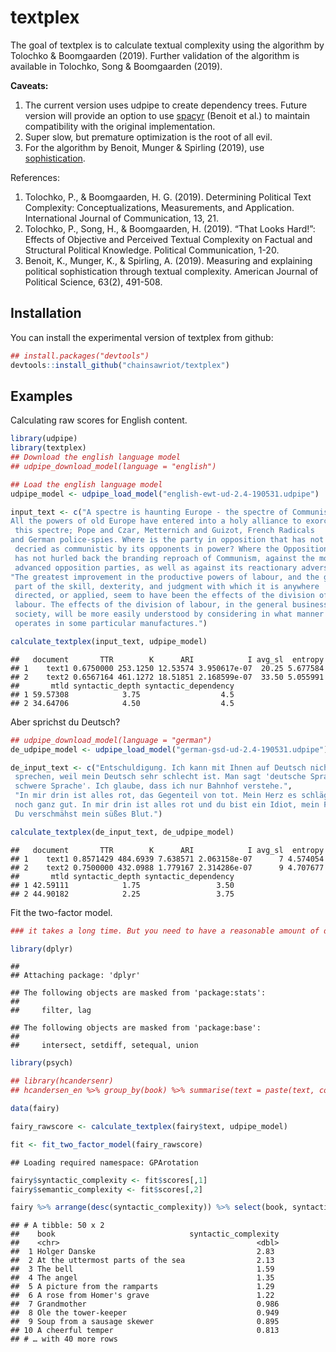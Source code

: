 
# textplex

<!-- badges: start -->

<!-- badges: end -->

The goal of textplex is to calculate textual complexity using the
algorithm by Tolochko & Boomgaarden (2019). Further validation of the
algorithm is available in Tolochko, Song & Boomgaarden (2019).

**Caveats:**

1.  The current version uses udpipe to create dependency trees. Future
    version will provide an option to use
    [spacyr](https://github.com/quanteda/spacyr) (Benoit et al.) to
    maintain compatibility with the original implementation.
2.  Super slow, but premature optimization is the root of all evil.
3.  For the algorithm by Benoit, Munger & Spirling (2019), use
    [sophistication](https://github.com/kbenoit/sophistication).

References:

1.  Tolochko, P., & Boomgaarden, H. G. (2019). Determining Political
    Text Complexity: Conceptualizations, Measurements, and Application.
    International Journal of Communication, 13, 21.
2.  Tolochko, P., Song, H., & Boomgaarden, H. (2019). “That Looks
    Hard\!”: Effects of Objective and Perceived Textual Complexity on
    Factual and Structural Political Knowledge. Political Communication,
    1-20.
3.  Benoit, K., Munger, K., & Spirling, A. (2019). Measuring and
    explaining political sophistication through textual complexity.
    American Journal of Political Science, 63(2), 491-508.

## Installation

You can install the experimental version of textplex from github:

``` r
## install.packages("devtools")
devtools::install_github("chainsawriot/textplex")
```

## Examples

Calculating raw scores for English content.

``` r
library(udpipe)
library(textplex)
## Download the english language model
## udpipe_download_model(language = "english")

## Load the english language model
udpipe_model <- udpipe_load_model("english-ewt-ud-2.4-190531.udpipe")

input_text <- c("A spectre is haunting Europe - the spectre of Communism.
All the powers of old Europe have entered into a holy alliance to exorcise
 this spectre; Pope and Czar, Metternich and Guizot, French Radicals
and German police-spies. Where is the party in opposition that has not been
 decried as communistic by its opponents in power? Where the Opposition that
 has not hurled back the branding reproach of Communism, against the more
 advanced opposition parties, as well as against its reactionary adversaries?",
"The greatest improvement in the productive powers of labour, and the greater
 part of the skill, dexterity, and judgment with which it is anywhere
 directed, or applied, seem to have been the effects of the division of
 labour. The effects of the division of labour, in the general business of
 society, will be more easily understood by considering in what manner it
 operates in some particular manufactures.")

calculate_textplex(input_text, udpipe_model)
```

    ##   document       TTR        K      ARI            I avg_sl  entropy
    ## 1    text1 0.6750000 253.1250 12.53574 3.950617e-07  20.25 5.677584
    ## 2    text2 0.6567164 461.1272 18.51851 2.168599e-07  33.50 5.055991
    ##       mtld syntactic_depth syntactic_dependency
    ## 1 59.57308            3.75                  4.5
    ## 2 34.64706            4.50                  4.5

Aber sprichst du Deutsch?

``` r
## udpipe_download_model(language = "german")
de_udpipe_model <- udpipe_load_model("german-gsd-ud-2.4-190531.udpipe")

de_input_text <- c("Entschuldigung. Ich kann mit Ihnen auf Deutsch nicht
 sprechen, weil mein Deutsch sehr schlecht ist. Man sagt 'deutsche Sprache,
 schwere Sprache'. Ich glaube, dass ich nur Bahnhof verstehe.",
 "In mir drin ist alles rot, das Gegenteil von tot. Mein Herz es schlägt sich
 noch ganz gut. In mir drin ist alles rot und du bist ein Idiot, mein Freund.
 Du verschmähst mein süßes Blut.")

calculate_textplex(de_input_text, de_udpipe_model)
```

    ##   document       TTR        K      ARI            I avg_sl  entropy
    ## 1    text1 0.8571429 484.6939 7.638571 2.063158e-07      7 4.574054
    ## 2    text2 0.7500000 432.0988 1.779167 2.314286e-07      9 4.707677
    ##       mtld syntactic_depth syntactic_dependency
    ## 1 42.59111            1.75                 3.50
    ## 2 44.90182            2.25                 3.75

Fit the two-factor
model.

``` r
### it takes a long time. But you need to have a reasonable amount of data to fit the two-factor model.

library(dplyr)
```

    ## 
    ## Attaching package: 'dplyr'

    ## The following objects are masked from 'package:stats':
    ## 
    ##     filter, lag

    ## The following objects are masked from 'package:base':
    ## 
    ##     intersect, setdiff, setequal, union

``` r
library(psych)

## library(hcandersenr)
## hcandersen_en %>% group_by(book) %>% summarise(text = paste(text, collapse = " ")) %>% head(50) -> fairy

data(fairy)

fairy_rawscore <- calculate_textplex(fairy$text, udpipe_model)

fit <- fit_two_factor_model(fairy_rawscore)
```

    ## Loading required namespace: GPArotation

``` r
fairy$syntactic_complexity <- fit$scores[,1]
fairy$semantic_complexity <- fit$scores[,2]

fairy %>% arrange(desc(syntactic_complexity)) %>% select(book, syntactic_complexity)
```

    ## # A tibble: 50 x 2
    ##    book                              syntactic_complexity
    ##    <chr>                                            <dbl>
    ##  1 Holger Danske                                    2.83 
    ##  2 At the uttermost parts of the sea                2.13 
    ##  3 The bell                                         1.59 
    ##  4 The angel                                        1.35 
    ##  5 A picture from the ramparts                      1.29 
    ##  6 A rose from Homer's grave                        1.22 
    ##  7 Grandmother                                      0.986
    ##  8 Ole the tower-keeper                             0.949
    ##  9 Soup from a sausage skewer                       0.895
    ## 10 A cheerful temper                                0.813
    ## # … with 40 more rows
